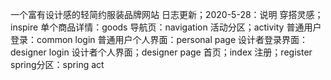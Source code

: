 一个富有设计感的轻简约服装品牌网站
日志更新；2020-5-28：说明
穿搭灵感；inspire
单个商品详情：goods
导航页：navigation
活动分区；activity
普通用户登录：common login
普通用户个人界面：personal page
设计者登录界面：designer login
设计者个人界面；designer page
首页；index
注册；register
spring分区：spring act